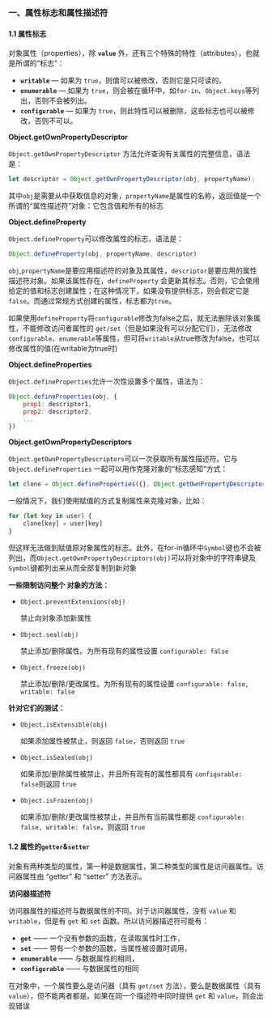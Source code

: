 ### 一、属性标志和属性描述符

#### 1.1 属性标志

对象属性（properties），除 **`value`** 外，还有三个特殊的特性（attributes），也就是所谓的“标志”：

- **`writable`** — 如果为 `true`，则值可以被修改，否则它是只可读的。
- **`enumerable`** — 如果为 `true`，则会被在循环中，如`for-in`、`Object.keys`等列出，否则不会被列出。
- **`configurable`** — 如果为 `true`，则此特性可以被删除，这些标志也可以被修改，否则不可以。

**Object.getOwnPropertyDescriptor**

`Object.getOwnPropertyDescriptor` 方法允许查询有关属性的完整信息，语法是：

```javascript
let descriptor = Object.getOwnPropertyDescriptor(obj, propertyName);
```

其中`obj`是需要从中获取信息的对象，`propertyName`是属性的名称，返回值是一个所谓的“属性描述符”对象：它包含值和所有的标志

**Object.defineProperty**

`Object.defineProperty`可以修改属性的标志，语法是：

```javascript
Object.defineProperty(obj, propertyName, descriptor)
```

`obj`,`propertyName`是要应用描述符的对象及其属性，`descriptor`是要应用的属性描述符对象。如果该属性存在，`defineProperty` 会更新其标志。否则，它会使用给定的值和标志创建属性；在这种情况下，如果没有提供标志，则会假定它是 `false`。而通过常规方式创建的属性，标志都为`true`。

如果使用`defineProperty`将`configurable`修改为false之后，就无法删除该对象属性，不能修改访问者属性的 `get/set`（但是如果没有可以分配它们），无法修改`configurable`、`enumerable`等属性，但可将`writable`从true修改为false，也可以修改属性的值(在writable为true时)

**Object.defineProperties**

`Object.defineProperties`允许一次性设置多个属性，语法为：

```javascript
Object.defineProperties(obj, {
    prop1: descriptor1,
    prop2: descriptor2,
    ...
})
```

**Object.getOwnPropertyDescriptors**

`Object.getOwnPropertyDescriptors`可以一次获取所有属性描述符。它与 `Object.defineProperties` 一起可以用作克隆对象的“标志感知”方式：

```javascript
let clone = Object.defineProperties({}, Object.getOwnPropertyDescriptors(obj));
```

一般情况下，我们使用赋值的方式复制属性来克隆对象，比如：

```javascript
for (let key in user) {
	clone[key] = user[key]
}
```

但这样无法做到赋值原对象属性的标志。此外，在for-in循环中`Symbol`键也不会被列出，而`Object.getOwnPropertyDescriptors(obj)`可以将对象中的字符串键及`Symbol`键都列出来从而全部复制到新对象

**一些限制访问整个 对象的方法：**

- `Object.preventExtensions(obj)`

  禁止向对象添加新属性

- `Object.seal(obj)`

  禁止添加/删除属性。为所有现有的属性设置 `configurable: false`

- `Object.freeze(obj)`

  禁止添加/删除/更改属性。为所有现有的属性设置 `configurable: false, writable: false`

**针对它们的测试：**

- `Object.isExtensible(obj)`

  如果添加属性被禁止，则返回 `false`，否则返回 `true`

- `Object.isSealed(obj)`

  如果添加/删除属性被禁止，并且所有现有的属性都具有 `configurable: false`则返回 `true`

- `Object.isFrozen(obj)`

  如果添加/删除/更改属性被禁止，并且所有当前属性都是 `configurable: false, writable: false`，则返回 `true`

#### 1.2 属性的`getter`&`setter`

对象有两种类型的属性，第一种是数据属性，第二种类型的属性是访问器属性。访问器属性由 “getter” 和 “setter” 方法表示。

**访问器描述符**

访问器属性的描述符与数据属性的不同。对于访问器属性，没有 `value` 和 `writable`，但是有 `get` 和 `set` 函数。所以访问器描述符可能有：

- **`get`** —— 一个没有参数的函数，在读取属性时工作，
- **`set`** —— 带有一个参数的函数，当属性被设置时调用，
- **`enumerable`** —— 与数据属性的相同，
- **`configurable`** —— 与数据属性的相同

在对象中，一个属性要么是访问器（具有 `get/set` 方法），要么是数据属性（具有 `value`），但不能两者都是。如果在同一个描述符中同时提供 `get` 和 `value`，则会出现错误